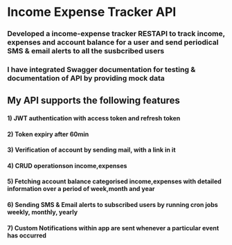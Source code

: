 # Income Expense Tracker API
### Developed a income-expense tracker RESTAPI to track income, expenses and account balance for a user and send periodical SMS & email alerts to all the susbcribed  users
### I have integrated Swagger documentation for testing  & documentation of API by providing mock data

## My API supports the following features
#### 1) JWT authentication with access token and refresh token
#### 2) Token expiry after 60min
#### 3) Verification of account by sending mail, with a link in it
#### 4) CRUD operationson income,expenses
#### 5) Fetching account balance categorised income,expenses with detailed information over a period of week,month and year
#### 6) Sending SMS & Email alerts to subscribed users by running cron jobs weekly, monthly, yearly
#### 7) Custom Notifications within app are sent whenever a particular event has occurred
